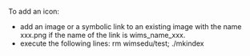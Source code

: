 To add an icon:
 *  add an image or a symbolic link to an existing image with 
the name xxx.png if the name of the link is wims_name_xxx.
 *  execute the following lines:
   rm wimsedu/test;
   ./mkindex